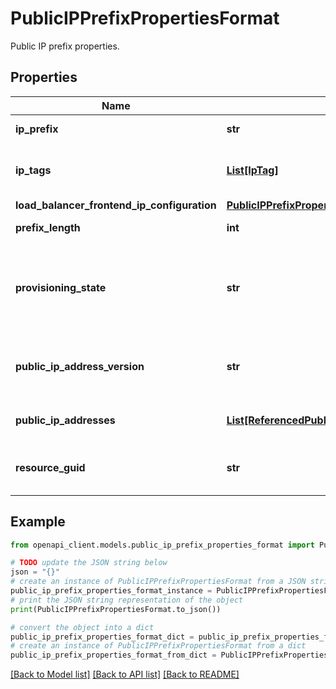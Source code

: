 # PublicIPPrefixPropertiesFormat

Public IP prefix properties.

## Properties

Name | Type | Description | Notes
------------ | ------------- | ------------- | -------------
**ip_prefix** | **str** | The allocated Prefix | [optional] 
**ip_tags** | [**List[IpTag]**](IpTag.md) | The list of tags associated with the public IP prefix. | [optional] 
**load_balancer_frontend_ip_configuration** | [**PublicIPPrefixPropertiesFormatLoadBalancerFrontendIpConfiguration**](PublicIPPrefixPropertiesFormatLoadBalancerFrontendIpConfiguration.md) |  | [optional] 
**prefix_length** | **int** | The Length of the Public IP Prefix. | [optional] 
**provisioning_state** | **str** | The provisioning state of the Public IP prefix resource. Possible values are: &#39;Updating&#39;, &#39;Deleting&#39;, and &#39;Failed&#39;. | [optional] 
**public_ip_address_version** | **str** | The public IP address version. Possible values are: &#39;IPv4&#39; and &#39;IPv6&#39;. | [optional] 
**public_ip_addresses** | [**List[ReferencedPublicIpAddress]**](ReferencedPublicIpAddress.md) | The list of all referenced PublicIPAddresses | [optional] 
**resource_guid** | **str** | The resource GUID property of the public IP prefix resource. | [optional] 

## Example

```python
from openapi_client.models.public_ip_prefix_properties_format import PublicIPPrefixPropertiesFormat

# TODO update the JSON string below
json = "{}"
# create an instance of PublicIPPrefixPropertiesFormat from a JSON string
public_ip_prefix_properties_format_instance = PublicIPPrefixPropertiesFormat.from_json(json)
# print the JSON string representation of the object
print(PublicIPPrefixPropertiesFormat.to_json())

# convert the object into a dict
public_ip_prefix_properties_format_dict = public_ip_prefix_properties_format_instance.to_dict()
# create an instance of PublicIPPrefixPropertiesFormat from a dict
public_ip_prefix_properties_format_from_dict = PublicIPPrefixPropertiesFormat.from_dict(public_ip_prefix_properties_format_dict)
```
[[Back to Model list]](../README.md#documentation-for-models) [[Back to API list]](../README.md#documentation-for-api-endpoints) [[Back to README]](../README.md)


